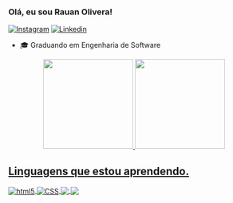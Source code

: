 ### Olá, eu sou Rauan Olivera!

[![Instagram](https://img.shields.io/badge/Instagram-E4405F?style=for-the-badge&logo=instagram&logoColor=white)](https://www.instagram.com/_rauansouza/) 
[![Linkedin](https://img.shields.io/badge/LinkedIn-0077B5?style=for-the-badge&logo=linkedin&logoColor=white)](https://www.linkedin.com/in/rauan-oliveira-52309424b/)


- 🎓 Graduando em Engenharia de Software


 <div align="center">
  <a href="https://github.com/rauanoliveira">
  <img height="180em" src="https://github-readme-stats.vercel.app/api?username=rauanoliveira&show_icons=true&theme=dark&include_all_commits=true&count_private=true"/>
  <img height="180em" src="https://github-readme-stats.vercel.app/api/top-langs/?username=rauanoliveira&layout=compact&langs_count=7&theme=dark"/>
</div>



  
  ## Linguagens que estou aprendendo.
  
  
  <div style="display: inline block">
<img align="center" alt="html5" src="https://img.shields.io/badge/HTML-e61700?style=for-the-badge&logo=html5&logoColor=white">
    <img align="center" alt="CSS" src="https://img.shields.io/badge/CSS3-1572B6?style=for-the-badge&logo=css3&logoColor=white"/>
   <img align="center" altr="JS" src="https://img.shields.io/badge/Javascript-F0DB4F?style=for-the-badge&labelColor=black&logo=javascript&logoColor=F0DB4F"/>
   <img align="center" altr="Python" src="	https://img.shields.io/badge/Python-14354C?style=for-the-badge&logo=python&logoColor=white"/>
   
</div><br/>
